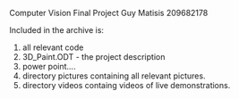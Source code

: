 Computer Vision Final Project
Guy Matisis
209682178

Included in the archive is:
1. all relevant code
2. 3D_Paint.ODT - the project description
3. power point....
4. directory pictures containing all relevant pictures.
5. directory videos containg videos of live demonstrations.

